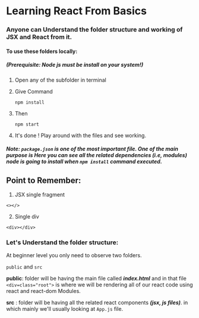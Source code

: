 # Learning React From Basics
### Anyone can Understand the folder structure and working of JSX and React from it.
#### To use these folders locally:

##### (Prerequisite: *Node js* must be install on your system!)

1. Open any of the subfolder in terminal
2. Give Command
    
    ```
    npm install
    ```

3. Then 
   
    ```
    npm start
    ```  

4. It's done ! Play around with the files and see working.

##### Note: `package.json`  is one of the most important file. One of the main purpose is Here you can see all the related dependencies (i.e, modules) node is going to install when *`npm install`* command executed.

## Point to Remember:

  1. JSX single fragment
   
    <></>
    
  2. Single div
   
   ```
   <div></div>
   ```

### Let's Understand the folder structure:
At beginner level you only need to observe two folders.

`public`  and `src`

**public**: folder will be having the main file called ***index.html***
 and in that file `<div=class="root">` is where we will be rendering all of our react code using react and react-dom Modules.

 **src** : folder will be having all the related react components ***(jsx, js files)***.
  in which mainly we'll usually looking at `App.js` file.


